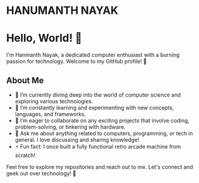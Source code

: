 # HANUMANTH NAYAK

# Hello, World! 👋

I'm Hanmanth Nayak, a dedicated computer enthusiast with a burning passion for technology. Welcome to my GitHub profile! 🚀

## About Me

- 🔭 I’m currently diving deep into the world of computer science and exploring various technologies.
- 🌱 I’m constantly learning and experimenting with new concepts, languages, and frameworks.
- 👯 I’m eager to collaborate on any exciting projects that involve coding, problem-solving, or tinkering with hardware.
- 💬 Ask me about anything related to computers, programming, or tech in general. I love discussing and sharing knowledge!
- ⚡ Fun fact: I once built a fully functional retro arcade machine from scratch!



Feel free to explore my repositories and reach out to me. Let's connect and geek out over technology! 🌟
